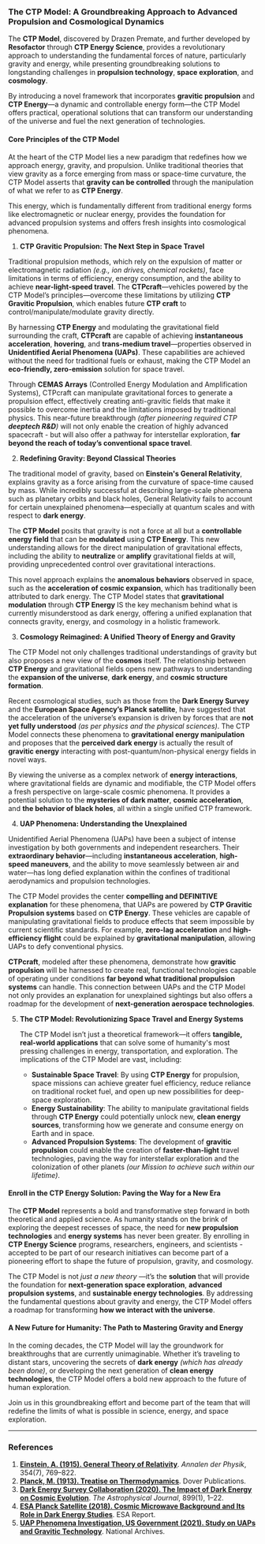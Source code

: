 ### **The CTP Model: A Groundbreaking Approach to Advanced Propulsion and Cosmological Dynamics**

The **CTP Model**, discovered by Drazen Premate, and further developed by **Resofactor** through **CTP Energy Science**, provides a revolutionary approach to understanding the fundamental forces of nature, particularly gravity and energy, while presenting groundbreaking solutions to longstanding challenges in **propulsion technology**, **space exploration**, and **cosmology**.

By introducing a novel framework that incorporates **gravitic propulsion** and **CTP Energy**—a dynamic and controllable energy form—the CTP Model offers practical, operational solutions that can transform our understanding of the universe and fuel the next generation of technologies.

#### **Core Principles of the CTP Model**

At the heart of the CTP Model lies a new paradigm that redefines how we approach energy, gravity, and propulsion. Unlike traditional theories that view gravity as a force emerging from mass or space-time curvature, the CTP Model asserts that **gravity can be controlled** through the manipulation of what we refer to as **CTP Energy**.

This energy, which is fundamentally different from traditional energy forms like electromagnetic or nuclear energy, provides the foundation for advanced propulsion systems and offers fresh insights into cosmological phenomena.

1. **CTP Gravitic Propulsion: The Next Step in Space Travel**

Traditional propulsion methods, which rely on the expulsion of matter or electromagnetic radiation *(e.g., ion drives, chemical rockets)*, face limitations in terms of efficiency, energy consumption, and the ability to achieve **near-light-speed travel**. The **CTPcraft**—vehicles powered by the CTP Model’s principles—overcome these limitations by utilizing **CTP Gravitic Propulsion**, which enables future **CTP craft** to control/manipulate/modulate gravity directly.

By harnessing **CTP Energy** and modulating the gravitational field surrounding the craft, **CTPcraft** are capable of achieving **instantaneous acceleration**, **hovering**, and **trans-medium travel**—properties observed in **Unidentified Aerial Phenomena (UAPs)**. These capabilities are achieved without the need for traditional fuels or exhaust, making the CTP Model an **eco-friendly, zero-emission** solution for space travel.

Through **CEMAS Arrays** (Controlled Energy Modulation and Amplification Systems), CTPcraft can manipulate gravitational forces to generate a propulsion effect, effectively creating anti-gravitic fields that make it possible to overcome inertia and the limitations imposed by traditional physics. This near-future breakthrough *(after pioneering required CTP **deeptech R&D**)* will not only enable the creation of highly advanced spacecraft - but will also offer a pathway for interstellar exploration, **far beyond the reach of today’s conventional space travel**.

2. **Redefining Gravity: Beyond Classical Theories**

The traditional model of gravity, based on **Einstein's General Relativity**, explains gravity as a force arising from the curvature of space-time caused by mass. While incredibly successful at describing large-scale phenomena such as planetary orbits and black holes, General Relativity fails to account for certain unexplained phenomena—especially at quantum scales and with respect to **dark energy**.

The **CTP Model** posits that gravity is not a force at all but a **controllable energy field** that can be **modulated** using **CTP Energy**. This new understanding allows for the direct manipulation of gravitational effects, including the ability to **neutralize** or **amplify** gravitational fields at will, providing unprecedented control over gravitational interactions.

This novel approach explains the **anomalous behaviors** observed in space, such as the **acceleration of cosmic expansion**, which has traditionally been attributed to dark energy. The CTP Model states that **gravitational modulation** through **CTP Energy** IS the key mechanism behind what is currently misunderstood as dark energy, offering a unified explanation that connects gravity, energy, and cosmology in a holistic framework.

3. **Cosmology Reimagined: A Unified Theory of Energy and Gravity**

The CTP Model not only challenges traditional understandings of gravity but also proposes a new view of the **cosmos** itself. The relationship between **CTP Energy** and gravitational fields opens new pathways to understanding the **expansion of the universe**, **dark energy**, and **cosmic structure formation**.

Recent cosmological studies, such as those from the **Dark Energy Survey** and the **European Space Agency’s Planck satellite**, have suggested that the acceleration of the universe’s expansion is driven by forces that are **not yet fully understood** *(as per physics and the physical sciences)*. The CTP Model connects these phenomena to **gravitational energy manipulation** and proposes that the **perceived dark energy** is actually the result of **gravitic energy** interacting with post-quantum/non-physical energy fields in novel ways.

By viewing the universe as a complex network of **energy interactions**, where gravitational fields are dynamic and modifiable, the CTP Model offers a fresh perspective on large-scale cosmic phenomena. It provides a potential solution to the **mysteries of dark matter**, **cosmic acceleration**, and **the behavior of black holes**, all within a single unified CTP framework.

4. **UAP Phenomena: Understanding the Unexplained**

Unidentified Aerial Phenomena (UAPs) have been a subject of intense investigation by both governments and independent researchers. Their **extraordinary behavior**—including **instantaneous acceleration**, **high-speed maneuvers**, and the ability to move seamlessly between air and water—has long defied explanation within the confines of traditional aerodynamics and propulsion technologies.

The CTP Model provides the center **compelling and DEFINITIVE explanation** for these phenomena, that UAPs are powered by **CTP Gravitic Propulsion systems** based on **CTP Energy**. These vehicles are capable of manipulating gravitational fields to produce effects that seem impossible by current scientific standards. For example, **zero-lag acceleration** and **high-efficiency flight** could be explained by **gravitational manipulation**, allowing UAPs to defy conventional physics.

**CTPcraft**, modeled after these phenomena, demonstrate how **gravitic propulsion** will be harnessed to create real, functional technologies capable of operating under conditions **far beyond what traditional propulsion systems** can handle. This connection between UAPs and the CTP Model not only provides an explanation for unexplained sightings but also offers a roadmap for the development of **next-generation aerospace technologies**.

5. **The CTP Model: Revolutionizing Space Travel and Energy Systems**

   The CTP Model isn’t just a theoretical framework—it offers **tangible, real-world applications** that can solve some of humanity's most pressing challenges in energy, transportation, and exploration. The implications of the CTP Model are vast, including:

   * **Sustainable Space Travel**: By using **CTP Energy** for propulsion, space missions can achieve greater fuel efficiency, reduce reliance on traditional rocket fuel, and open up new possibilities for deep-space exploration.
   * **Energy Sustainability**: The ability to manipulate gravitational fields through **CTP Energy** could potentially unlock new, **clean energy sources**, transforming how we generate and consume energy on Earth and in space.
   * **Advanced Propulsion Systems**: The development of **gravitic propulsion** could enable the creation of **faster-than-light** travel technologies, paving the way for interstellar exploration and the colonization of other planets *(our Mission to achieve such within our lifetime)*.

#### **Enroll in the CTP Energy Solution: Paving the Way for a New Era**

The **CTP Model** represents a bold and transformative step forward in both theoretical and applied science. As humanity stands on the brink of exploring the deepest recesses of space, the need for **new propulsion technologies** and **energy systems** has never been greater. By enrolling in **CTP Energy Science** programs, researchers, engineers, and scientists - accepted to be part of our research initiatives can become part of a pioneering effort to shape the future of propulsion, gravity, and cosmology.

The CTP Model is not *just a new theory* —it’s the **solution** that will provide the foundation for **next-generation space exploration**, **advanced propulsion systems**, and **sustainable energy technologies**. By addressing the fundamental questions about gravity and energy, the CTP Model offers a roadmap for transforming **how we interact with the universe**.

#### **A New Future for Humanity: The Path to Mastering Gravity and Energy**

In the coming decades, the CTP Model will lay the groundwork for breakthroughs that are currently unimaginable. Whether it’s traveling to distant stars, uncovering the secrets of **dark energy** *(which has already been done)*, or developing the next generation of **clean energy technologies**, the CTP Model offers a bold new approach to the future of human exploration.

Join us in this groundbreaking effort and become part of the team that will redefine the limits of what is possible in science, energy, and space exploration.

---

### **References**

1. [**Einstein, A. (1915). General Theory of Relativity**](https://einsteinpapers.press.princeton.edu/vol8-trans/244). *Annalen der Physik*, 354(7), 769–822.
2. [**Planck, M. (1913). Treatise on Thermodynamics**](https://www.amazon.com/Treatise-Thermodynamics-Max-Planck/dp/0486601536). Dover Publications.
3. [**Dark Energy Survey Collaboration (2020). The Impact of Dark Energy on Cosmic Evolution**](https://iopscience.iop.org/article/10.3847/1538-4357/ab9d9b). *The Astrophysical Journal*, 899(1), 1–22.
4. [**ESA Planck Satellite (2018). Cosmic Microwave Background and Its Role in Dark Energy Studies**](https://www.esa.int/Science_Exploration/Space_Science/Planck). ESA Report.
5. [**UAP Phenomena Investigation, US Government (2021). Study on UAPs and Gravitic Technology**](https://www.archives.gov/research/ufo). National Archives.
